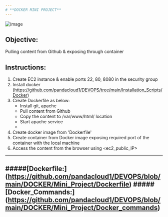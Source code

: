 ```yaml
---
# **DOCKER MINI PROJECT**
---
```


![image](https://github.com/pandacloud1/DEVOPS/assets/134182273/e7a14622-fc73-4036-b64c-e41f0f175b07)

## Objective:
Pulling content from Github & exposing through container

## Instructions:
1. Create EC2 instance & enable ports 22, 80, 8080 in the security group
2. Install docker
(https://github.com/pandacloud1/DEVOPS/tree/main/Installation_Scripts/Docker)
3. Create Dockerfile as below: 
   * Install git, apache
   * Pull content from Github
   * Copy the content to /var/www/html/ location
   * Start apache service
   * 
4. Create docker image from 'Dockerfile'
5. Create container from Docker image exposing required port of the container with the local machine
6. Access the content from the browser using <ec2_public_IP>
---
#####[Dockerfile:] (https://github.com/pandacloud1/DEVOPS/blob/main/DOCKER/Mini_Project/Dockerfile)
#####[Docker_Commands:] (https://github.com/pandacloud1/DEVOPS/blob/main/DOCKER/Mini_Project/Docker_commands)
---
